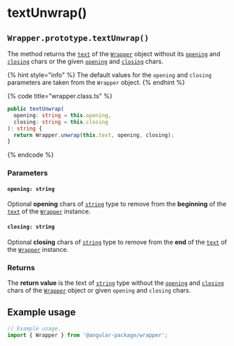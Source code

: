 # textUnwrap()

## `Wrapper.prototype.textUnwrap()`

The method returns the [`text`](../../../wrap/accessors/#wrap.prototype.text) of the [`Wrapper`](../../description.md) object without its [`opening`](../../../wrap/accessors/#wrap.prototype.opening) and [`closing`](../../../wrap/accessors/#wrap.prototype.closing) chars or the given [`opening`](textunwrap.md#opening-string) and [`closing`](textunwrap.md#closing-string) chars.

{% hint style="info" %}
The default values for the `opening` and `closing` parameters are taken from the `Wrapper` object.
{% endhint %}

{% code title="wrapper.class.ts" %}
```typescript
public textUnwrap(
  opening: string = this.opening,
  closing: string = this.closing
): string {
  return Wrapper.unwrap(this.text, opening, closing);
}
```
{% endcode %}

### Parameters

#### `opening: string`

Optional **opening** chars of [`string`](https://developer.mozilla.org/en-US/docs/Web/JavaScript/Reference/Global\_Objects/String) type to remove from the **beginning** of the [`text`](../../../wrap/accessors/#wrap.prototype.text) of the [`Wrapper`](../../description.md) instance.

#### `closing: string`

Optional **closing** chars of [`string`](https://developer.mozilla.org/en-US/docs/Web/JavaScript/Reference/Global\_Objects/String) type to remove from the **end** of the [`text`](../../../wrap/accessors/#wrap.prototype.text) of the [`Wrapper`](../../description.md) instance.

### Returns

The **return value** is the text of [`string`](https://developer.mozilla.org/en-US/docs/Web/JavaScript/Reference/Global\_Objects/String) type without the [`opening`](../../../wrap/accessors/#wrap.prototype.opening) and [`closing`](../../../wrap/accessors/#wrap.prototype.closing) chars of the [`Wrapper`](../../description.md) object or given `opening` and `closing` chars.

## Example usage

```typescript
// Example usage.
import { Wrapper } from '@angular-package/wrapper';


```
